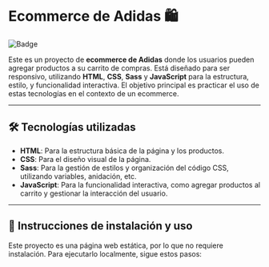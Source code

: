 # Ecommerce de Adidas 🛍️

![Badge](https://img.shields.io/badge/Estado-Completado-brightgreen) 

Este es un proyecto de **ecommerce de Adidas** donde los usuarios pueden agregar productos a su carrito de compras. Está diseñado para ser responsivo, utilizando **HTML**, **CSS**, **Sass** y **JavaScript** para la estructura, estilo, y funcionalidad interactiva. El objetivo principal es practicar el uso de estas tecnologías en el contexto de un ecommerce.

---

## 🛠️ Tecnologías utilizadas
- **HTML**: Para la estructura básica de la página y los productos.
- **CSS**: Para el diseño visual de la página.
- **Sass**: Para la gestión de estilos y organización del código CSS, utilizando variables, anidación, etc.
- **JavaScript**: Para la funcionalidad interactiva, como agregar productos al carrito y gestionar la interacción del usuario.

---

## 🚀 Instrucciones de instalación y uso
Este proyecto es una página web estática, por lo que no requiere instalación. Para ejecutarlo localmente, sigue estos pasos:
